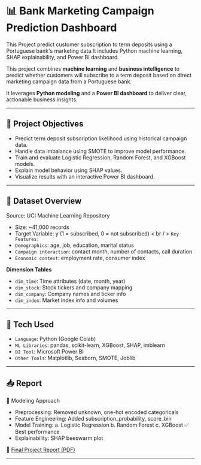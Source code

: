 # 📊 Bank Marketing Campaign Prediction Dashboard

This Project predict customer subscription to term deposits using a Portuguese bank's marketing data.It includes Python machine learning, SHAP explainability, and Power BI dashboard.

This project combines **machine learning** and **business intelligence** to predict whether customers will subscribe to a term deposit based on direct marketing campaign data from a Portuguese bank. 

It leverages **Python modeling** and a **Power BI dashboard** to deliver clear, actionable business insights.

---

## 🚀 Project Objectives

- Predict term deposit subscription likelihood using historical campaign data.
- Handle data imbalance using SMOTE to improve model performance.
- Train and evaluate Logistic Regression, Random Forest, and XGBoost models.
- Explain model behavior using SHAP values.
- Visualize results with an interactive Power BI dashboard.

---

## 🧱 Dataset Overview

Source: UCI Machine Learning Repository
- Size: ~41,000 records
- Target Variable: y (1 = subscribed, 0 = not subscribed) < br / > 
  `Key Features:`
- `Demographics`: age, job, education, marital status
- `Campaign interaction`: contact month, number of contacts, call duration
- `Economic context`: employment rate, consumer index

**Dimension Tables**  
- `dim_time`: Time attributes (date, month, year)  
- `dim_stock`: Stock tickers and company mapping  
- `dim_company`: Company names and ticker info  
- `dim_index`: Market index info and volumes  

---

## 🧠 Tech Used
- `Language`: Python (Google Colab)
- `ML Libraries`: pandas, scikit-learn, XGBoost, SHAP, imblearn
- `BI Tool`: Microsoft Power BI
- `Other Tools`: Matplotlib, Seaborn, SMOTE, Joblib

---

## 📥 Report

🧠 Modeling Approach
- Preprocessing: Removed unknown, one-hot encoded categoricals
- Feature Engineering: Added subscription_probability, score_bin
- Model Training:
a. Logistic Regression
b. Random Forest
c. XGBoost ✅ Best performance
- Explainability: SHAP beeswarm plot

🔗 [Final Project Report (PDF)](report/Report.pdf)

---
















